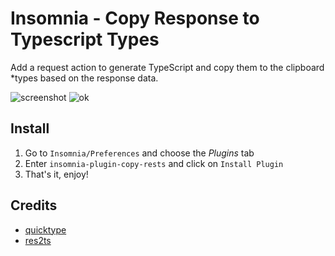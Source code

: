 # Insomnia - Copy Response to Typescript Types

Add a request action to generate TypeScript and copy them to the clipboard *types based on the response data.

![screenshot](https://i.imgur.com/5KBBVRi.png)
![ok](https://i.imgur.com/l4240P1.png)

## Install

1. Go to `Insomnia/Preferences` and choose the *Plugins* tab
2. Enter `insomnia-plugin-copy-rests` and click on `Install Plugin`
3. That's it, enjoy!

## Credits
- [quicktype](https://github.com/quicktype/quicktype)
- [res2ts](https://www.npmjs.com/package/insomnia-plugin-res2ts)